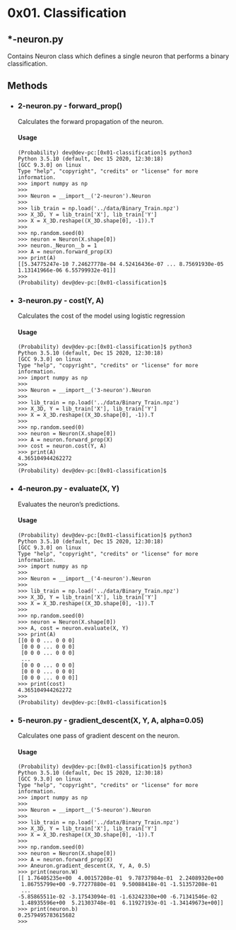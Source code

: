 # 0x01. Classification

## \*-neuron.py

Contains Neuron class which defines a single neuron that performs a binary classification.

## Methods

- ### 2-neuron.py - forward_prop()

  Calculates the forward propagation of the neuron.

  #### Usage

  ```
  (Probability) dev@dev-pc:[0x01-classification]$ python3
  Python 3.5.10 (default, Dec 15 2020, 12:30:18)
  [GCC 9.3.0] on linux
  Type "help", "copyright", "credits" or "license" for more information.
  >>> import numpy as np
  >>>
  >>> Neuron = __import__('2-neuron').Neuron
  >>>
  >>> lib_train = np.load('../data/Binary_Train.npz')
  >>> X_3D, Y = lib_train['X'], lib_train['Y']
  >>> X = X_3D.reshape((X_3D.shape[0], -1)).T
  >>>
  >>> np.random.seed(0)
  >>> neuron = Neuron(X.shape[0])
  >>> neuron._Neuron__b = 1
  >>> A = neuron.forward_prop(X)
  >>> print(A)
  [[5.34775247e-10 7.24627778e-04 4.52416436e-07 ... 8.75691930e-05
  1.13141966e-06 6.55799932e-01]]
  >>>
  (Probability) dev@dev-pc:[0x01-classification]$
  ```

- ### 3-neuron.py - cost(Y, A)

  Calculates the cost of the model using logistic regression

  #### Usage

  ```
  (Probability) dev@dev-pc:[0x01-classification]$ python3
  Python 3.5.10 (default, Dec 15 2020, 12:30:18)
  [GCC 9.3.0] on linux
  Type "help", "copyright", "credits" or "license" for more information.
  >>> import numpy as np
  >>>
  >>> Neuron = __import__('3-neuron').Neuron
  >>>
  >>> lib_train = np.load('../data/Binary_Train.npz')
  >>> X_3D, Y = lib_train['X'], lib_train['Y']
  >>> X = X_3D.reshape((X_3D.shape[0], -1)).T
  >>>
  >>> np.random.seed(0)
  >>> neuron = Neuron(X.shape[0])
  >>> A = neuron.forward_prop(X)
  >>> cost = neuron.cost(Y, A)
  >>> print(A)
  4.365104944262272
  >>>
  (Probability) dev@dev-pc:[0x01-classification]$
  ```

- ### 4-neuron.py - evaluate(X, Y)

  Evaluates the neuron’s predictions.

  #### Usage

  ```
  (Probability) dev@dev-pc:[0x01-classification]$ python3
  Python 3.5.10 (default, Dec 15 2020, 12:30:18)
  [GCC 9.3.0] on linux
  Type "help", "copyright", "credits" or "license" for more information.
  >>> import numpy as np
  >>>
  >>> Neuron = __import__('4-neuron').Neuron
  >>>
  >>> lib_train = np.load('../data/Binary_Train.npz')
  >>> X_3D, Y = lib_train['X'], lib_train['Y']
  >>> X = X_3D.reshape((X_3D.shape[0], -1)).T
  >>>
  >>> np.random.seed(0)
  >>> neuron = Neuron(X.shape[0])
  >>> A, cost = neuron.evaluate(X, Y)
  >>> print(A)
  [[0 0 0 ... 0 0 0]
   [0 0 0 ... 0 0 0]
   [0 0 0 ... 0 0 0]
   ...
   [0 0 0 ... 0 0 0]
   [0 0 0 ... 0 0 0]
   [0 0 0 ... 0 0 0]]
  >>> print(cost)
  4.365104944262272
  >>>
  (Probability) dev@dev-pc:[0x01-classification]$
  ```

- ### 5-neuron.py - gradient_descent(X, Y, A, alpha=0.05)

  Calculates one pass of gradient descent on the neuron.

  #### Usage

  ```
  (Probability) dev@dev-pc:[0x01-classification]$ python3
  Python 3.5.10 (default, Dec 15 2020, 12:30:18)
  [GCC 9.3.0] on linux
  Type "help", "copyright", "credits" or "license" for more information.
  >>> import numpy as np
  >>>
  >>> Neuron = __import__('5-neuron').Neuron
  >>>
  >>> lib_train = np.load('../data/Binary_Train.npz')
  >>> X_3D, Y = lib_train['X'], lib_train['Y']
  >>> X = X_3D.reshape((X_3D.shape[0], -1)).T
  >>>
  >>> np.random.seed(0)
  >>> neuron = Neuron(X.shape[0])
  >>> A = neuron.forward_prop(X)
  >>> Aneuron.gradient_descent(X, Y, A, 0.5)
  >>> print(neuron.W)
  [[ 1.76405235e+00  4.00157208e-01  9.78737984e-01  2.24089320e+00
   1.86755799e+00 -9.77277880e-01  9.50088418e-01 -1.51357208e-01
   ...
  -5.85865511e-02 -3.17543094e-01 -1.63242330e+00 -6.71341546e-02
   1.48935596e+00  5.21303748e-01  6.11927193e-01 -1.34149673e+00]]
  >>> print(neuron.b)
  0.2579495783615682
  >>>
  ```
